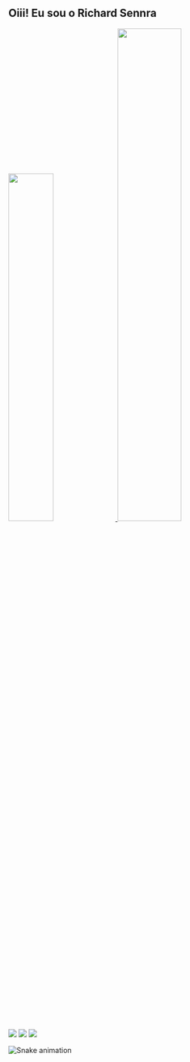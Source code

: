## Oiii! Eu sou o Richard Sennra

<div>
  <a href="https://github.com/richardsenra">
  <img width="42%" src="https://github-readme-stats.vercel.app/api?username=richardsenra&show_icons=true&theme=cobalt&include_all_commits=true&count_private=true"/>
  <img width="50%" src="https://github-readme-stats.vercel.app/api/top-langs/?username=richardsenra&layout=compact&langs_count=16&theme=cobalt"/>
</div>

<br>
 
<div> 
  
  <a href="https://www.instagram.com/innstarich/" target="_blank"><img src="https://img.shields.io/badge/-Instagram-%23E4405F?style=for-the-badge&logo=instagram&logoColor=white" target="_blank"></a>
  <a href = "mailto:richardcosta11@gmail.com"><img src="https://img.shields.io/badge/-Gmail-%23333?style=for-the-badge&logo=gmail&logoColor=white" target="_blank"></a>
  <a href="https://www.linkedin.com/in/richard-senra-b44064174/" target="_blank"><img src="https://img.shields.io/badge/-LinkedIn-%230077B5?style=for-the-badge&logo=linkedin&logoColor=white" target="_blank"></a> 

  



  
![Snake animation](https://github.com/LuigiGF/LuigiGF/blob/output/github-contribution-grid-snake.svg)


